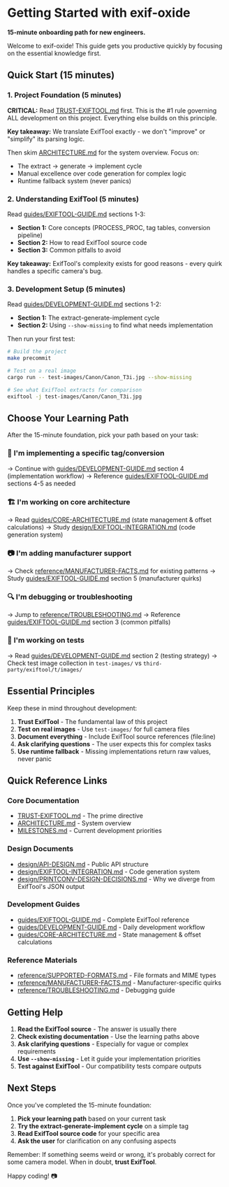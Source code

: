 # Getting Started with exif-oxide

**15-minute onboarding path for new engineers.**

Welcome to exif-oxide! This guide gets you productive quickly by focusing on the essential knowledge first.

## Quick Start (15 minutes)

### 1. Project Foundation (5 minutes)

**CRITICAL:** Read [TRUST-EXIFTOOL.md](TRUST-EXIFTOOL.md) first. This is the #1 rule governing ALL development on this project. Everything else builds on this principle.

**Key takeaway:** We translate ExifTool exactly - we don't "improve" or "simplify" its parsing logic.

Then skim [ARCHITECTURE.md](ARCHITECTURE.md) for the system overview. Focus on:

- The extract → generate → implement cycle
- Manual excellence over code generation for complex logic
- Runtime fallback system (never panics)

### 2. Understanding ExifTool (5 minutes)

Read [guides/EXIFTOOL-GUIDE.md](guides/EXIFTOOL-GUIDE.md) sections 1-3:

- **Section 1:** Core concepts (PROCESS_PROC, tag tables, conversion pipeline)
- **Section 2:** How to read ExifTool source code
- **Section 3:** Common pitfalls to avoid

**Key takeaway:** ExifTool's complexity exists for good reasons - every quirk handles a specific camera's bug.

### 3. Development Setup (5 minutes)

Read [guides/DEVELOPMENT-GUIDE.md](guides/DEVELOPMENT-GUIDE.md) sections 1-2:

- **Section 1:** The extract-generate-implement cycle
- **Section 2:** Using `--show-missing` to find what needs implementation

Then run your first test:

```bash
# Build the project
make precommit

# Test on a real image
cargo run -- test-images/Canon/Canon_T3i.jpg --show-missing

# See what ExifTool extracts for comparison
exiftool -j test-images/Canon/Canon_T3i.jpg
```

## Choose Your Learning Path

After the 15-minute foundation, pick your path based on your task:

### 🔧 **I'm implementing a specific tag/conversion**

→ Continue with [guides/DEVELOPMENT-GUIDE.md](guides/DEVELOPMENT-GUIDE.md) section 4 (implementation workflow)
→ Reference [guides/EXIFTOOL-GUIDE.md](guides/EXIFTOOL-GUIDE.md) sections 4-5 as needed

### 🏗️ **I'm working on core architecture**

→ Read [guides/CORE-ARCHITECTURE.md](guides/CORE-ARCHITECTURE.md) (state management & offset calculations)
→ Study [design/EXIFTOOL-INTEGRATION.md](design/EXIFTOOL-INTEGRATION.md) (code generation system)

### 📷 **I'm adding manufacturer support**

→ Check [reference/MANUFACTURER-FACTS.md](reference/MANUFACTURER-FACTS.md) for existing patterns
→ Study [guides/EXIFTOOL-GUIDE.md](guides/EXIFTOOL-GUIDE.md) section 5 (manufacturer quirks)

### 🔍 **I'm debugging or troubleshooting**

→ Jump to [reference/TROUBLESHOOTING.md](reference/TROUBLESHOOTING.md)
→ Reference [guides/EXIFTOOL-GUIDE.md](guides/EXIFTOOL-GUIDE.md) section 3 (common pitfalls)

### 🧪 **I'm working on tests**

→ Read [guides/DEVELOPMENT-GUIDE.md](guides/DEVELOPMENT-GUIDE.md) section 2 (testing strategy)
→ Check test image collection in `test-images/` vs `third-party/exiftool/t/images/`

## Essential Principles

Keep these in mind throughout development:

1. **Trust ExifTool** - The fundamental law of this project
2. **Test on real images** - Use `test-images/` for full camera files
3. **Document everything** - Include ExifTool source references (file:line)
4. **Ask clarifying questions** - The user expects this for complex tasks
5. **Use runtime fallback** - Missing implementations return raw values, never panic

## Quick Reference Links

### Core Documentation

- [TRUST-EXIFTOOL.md](TRUST-EXIFTOOL.md) - The prime directive
- [ARCHITECTURE.md](ARCHITECTURE.md) - System overview
- [MILESTONES.md](MILESTONES.md) - Current development priorities

### Design Documents

- [design/API-DESIGN.md](design/API-DESIGN.md) - Public API structure
- [design/EXIFTOOL-INTEGRATION.md](design/EXIFTOOL-INTEGRATION.md) - Code generation system
- [design/PRINTCONV-DESIGN-DECISIONS.md](design/PRINTCONV-DESIGN-DECISIONS.md) - Why we diverge from ExifTool's JSON output

### Development Guides

- [guides/EXIFTOOL-GUIDE.md](guides/EXIFTOOL-GUIDE.md) - Complete ExifTool reference
- [guides/DEVELOPMENT-GUIDE.md](guides/DEVELOPMENT-GUIDE.md) - Daily development workflow
- [guides/CORE-ARCHITECTURE.md](guides/CORE-ARCHITECTURE.md) - State management & offset calculations

### Reference Materials

- [reference/SUPPORTED-FORMATS.md](reference/SUPPORTED-FORMATS.md) - File formats and MIME types
- [reference/MANUFACTURER-FACTS.md](reference/MANUFACTURER-FACTS.md) - Manufacturer-specific quirks
- [reference/TROUBLESHOOTING.md](reference/TROUBLESHOOTING.md) - Debugging guide

## Getting Help

1. **Read the ExifTool source** - The answer is usually there
2. **Check existing documentation** - Use the learning paths above
3. **Ask clarifying questions** - Especially for vague or complex requirements
4. **Use `--show-missing`** - Let it guide your implementation priorities
5. **Test against ExifTool** - Our compatibility tests compare outputs

## Next Steps

Once you've completed the 15-minute foundation:

1. **Pick your learning path** based on your current task
2. **Try the extract-generate-implement cycle** on a simple tag
3. **Read ExifTool source code** for your specific area
4. **Ask the user** for clarification on any confusing aspects

Remember: If something seems weird or wrong, it's probably correct for some camera model. When in doubt, **trust ExifTool**.

Happy coding! 📷
